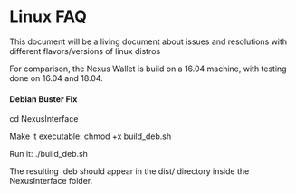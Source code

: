 # Linux FAQ

This document will be a living document about issues and resolutions with different flavors/versions of linux distros

For comparison, the Nexus Wallet is build on a 16.04 machine, with testing done on 16.04 and 18.04.

#### Debian Buster Fix 

cd NexusInterface

 Make it executable:
chmod +x build_deb.sh

Run it:
    ./build_deb.sh


The resulting .deb should appear in the dist/ directory inside the NexusInterface folder.



